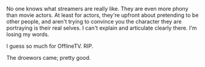 No one knows what streamers are really like. They are even more phony than movie actors. At least for actors, they're upfront about pretending to be other people, and aren't trying to convince you the character they are portraying is their real selves. I can't explain and articulate clearly there. I'm losing my words.

I guess so much for OfflineTV. RIP.

The droewors came; pretty good.

